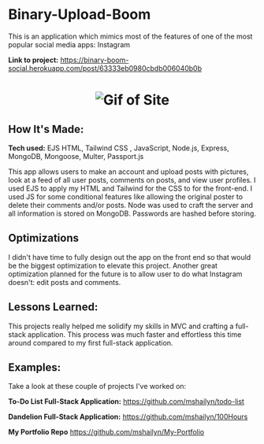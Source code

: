 # Binary-Upload-Boom
This is an application which mimics most of the features of one of the most popular social media apps: Instagram

**Link to project:** https://binary-boom-social.herokuapp.com/post/63333eb0980cbdb006040b0b 

<h1 align="center"><img src="https://thumbs.gfycat.com/UnhealthySizzlingHyracotherium-size_restricted.gif" alt="Gif of Site" /></h1>

## How It's Made:

**Tech used:** EJS HTML, Tailwind CSS , JavaScript, Node.js, Express, MongoDB, Mongoose, Multer, Passport.js

This app allows users to make an account and upload posts with pictures, look at a feed of all user posts, comments on posts, and view user profiles. I used EJS to apply my HTML and Tailwind for the CSS to for the front-end. I used JS for some conditional features like allowing the original poster to delete their comments and/or posts. Node was used to craft the server and all information is stored on MongoDB. Passwords are hashed before storing. 

## Optimizations

I didn't have time to fully design out the app on the front end so that would be the biggest optimization to elevate this project. Another great optimization planned for the future is to allow user to do what Instagram doesn't: edit posts and comments. 

## Lessons Learned:

This projects really helped me solidify my skills in MVC and crafting a full-stack application. This process was much faster and effortless this time around compared to my first full-stack application. 

## Examples:
Take a look at these couple of projects I've worked on:

**To-Do List Full-Stack Application:** https://github.com/mshailyn/todo-list

**Dandelion Full-Stack Application:** https://github.com/mshailyn/100Hours

**My Portfolio Repo** https://github.com/mshailyn/My-Portfolio

